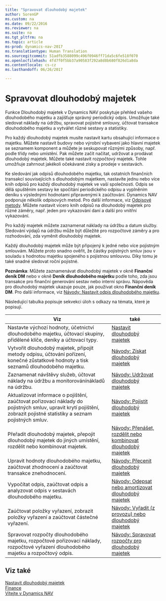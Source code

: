 ```yaml
---
title: "Spravovat dlouhodobý majetek"
author: SorenGP
ms.custom: na
ms.date: 09/22/2016
ms.reviewer: na
ms.suite: na
ms.tgt_pltfrm: na
ms.topic: article
ms-prod: dynamics-nav-2017
ms.translationtype: Human Translation
ms.sourcegitcommit: 51adfb3588099c496f0946ff71da5c6fe518f070
ms.openlocfilehash: 4fd7f0f5bb37a90583f292a8d8b680f826d1a8da
ms.contentlocale: cs-cz
ms.lasthandoff: 06/26/2017

---
```


# <a name="manage-fixed-assets"></a>Spravovat dlouhodobý majetek
Funkce Dlouhodobý majetek v Dynamics NAV poskytuje přehled vašeho dlouhodobého majetku a zajišťuje správný periodický odpis. Umožňuje také sledovat náklady na údržbu, spravovat pojistné smlouvy, účtovat transakce dlouhodobého majetku a vytvářet různé sestavy a statistiky.

Pro každý dlouhodobý majetek musíte nastavit kartu obsahující informace o majetku. Můžete nastavit budovy nebo výrobní vybavení jako hlavní majetek se seznamem komponent a můžete je seskupovat různými způsoby, např. podle třídy nebo umístění. Pak můžete začít načítat, udržovat a prodávat dlouhodobý majetek. Můžete také nastavit rozpočtový majetek. Tohle umožňuje zahrnout jakékoli očekávané zisky a prodeje v sestavách.

Ke sledování jak odpisů dlouhodobého majetku, tak ostatních finančních transakcí souvisejících s dlouhodobým majetkem, nastavíte jednu nebo více knih odpisů pro každý dlouhodobý majetek ve vaší společnosti. Odpis se dělá spuštěním sestavy ke spočítání periodického odpisu a vyplněním deníku s výslednými hodnotami připravenými k zaúčtování. Dynamics NAV podporuje několik odpisových metod. Pro další informace, viz [Odpisové metody](fa-depreciation-methods.md). Můžete nastavit vícero knih odpisů na dlouhodobý majetek pro různé záměry, např. jeden pro vykazování daní a další pro vnitřní vykazování.

Pro každý majetek můžete zaznamenat náklady na údržbu a datum služby. Sledování výdajů na údržbu může být důležité pro rozpočtové záměry a pro rozhodování, zda vyměnit dlouhodobý majetek.

Každý dlouhodobý majetek může být připojený k jedné nebo více pojistným smlouvám. Můžete proto snadno ověřit, že částky pojistných smluv jsou v souladu s hodnotou majetku spojeného s pojistnou smlouvou. Díky tomu je také snadné sledovat roční pojistné.

**Poznámka**: Můžete zaznamenávat dlouhodobý majetek v okně **Finanční deník DM** nebo v okně **Deník dlouhodobého majetku** podle toho, zda jsou transakce pro finanční generování sestav nebo interní správu. Nápověda pro dlouhodobý majetek ukazuje pouze, jak používat okno **Finanční deník DM**. Pro další informace, viz [Návody: Nastavit odpis dlouhodobého majetku](fa-how-setup-depreciation.md).

Následující tabulka popisuje sekvekci úloh s odkazy na témata, které je popisují.

| Viz | také |
|----|-----|
|Nastavte výchozí hodnoty, účetnictví dlouhodobého majetku, účtovací skupiny, přidělené klíče, deníky a účtovací typy.|[Nastavit dlouhodobý majetek](fa-setup.md)|
|Vytvořit dlouhodobý majetek, připojit metody odpisu, účtování pořízení, konečné zůstatkové hodnoty a tisk seznamů dlouhodobého majetku.|[Návody: Získat dlouhodobý majetek](fa-how-acquire.md)|
|Zaznamenat návštěvy služeb, účtovat náklady na údržbu a monitorovánínákladů na údržbu.|[Návody: Udržovat dlouhodobý majetek](fa-how-maintain.md)|
|Aktualizovat informace o pojištění, zaúčtovat pořizovací náklady do pojistných smluv, upravit krytí pojištění, zobrazit pojistné statistiky a seznam pojistných smluv.|[Návody: Pojistit dlouhodobý majetek](fa-how-insure.md)|
|Přeřadit dlouhodobý majetek, přepojit dlouhodobý majetek do jiných umístění, rozdělit nebo kombinovat majetek.|[Návody: Přenášet, rozdělit nebo kombinovat dlouhodobý majetek](fa-how-trans-split-combine.md)|
|Upravit hodnoty dlouhodobého majetku, zaúčtovat zhodnocení a zaúčtovat transakce znehodnocení.|[Návody: Přecenit dlouhodobý majetek](fa-how-revalue.md)|
|Vypočítat odpis, zaúčtovat odpis a analyzovat odpis v sestavách dlouhodobého majetku.|[Návody: Odepsat nebo amortizovat dlouhodobý majetek](fa-how-depreciate-amortize.md)|
|Zaúčtovat položky vyřazení, zobrazit položky vyřazení a zaúčtovat částečné vyřazení.|[Návody: Vyřadit (z provozu) nebo dlouhodobý majetek](fa-how-dispose-retire.md)||
|Spravovat rozpočty dlouhodobého majetku, rozpočtové pořizovací náklady, rozpočtové vyřazení dlouhodobého majetku a rozpočtový odpis.|[Návody: Spravovat rozpočty pro dlouhodobý majetek](fa-how-manage-budgets.md)|

## <a name="see-also"></a>Viz také
[Nastavit dlouhodobý majetek](fa-setup.md)  
[Finance](finance-setup.md)  
[Vítejte v Dynamics NAV](across-get-started.md)

